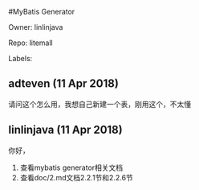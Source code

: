 #MyBatis Generator 

Owner: linlinjava

Repo: litemall

Labels: 

## adteven (11 Apr 2018)

请问这个怎么用，我想自己新建一个表，刚用这个，不太懂

## linlinjava (11 Apr 2018)

你好，

1. 查看mybatis generator相关文档
2. 查看doc/2.md文档2.2.1节和2.2.6节

